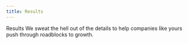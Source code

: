 ```yaml
---
title: Results
---
```

 Results
We sweat the hell out of the details to help companies
like yours push through roadblocks to growth. 
